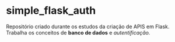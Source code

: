 # simple_flask_auth

Repositório criado durante os estudos da criação de APIS em Flask. Trabalha os conceitos de **banco de dados** e *autentificação.*